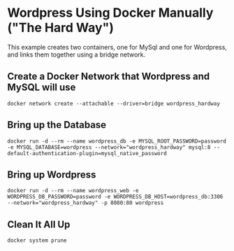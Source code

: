 # Wordpress Using Docker Manually ("The Hard Way")

This example creates two containers, one for MySql and one for Wordpress, and links them together using a bridge network.

## Create a Docker Network that Wordpress and MySQL will use

```shell
docker network create --attachable --driver=bridge wordpress_hardway
```

## Bring up the Database

```shell
docker run -d --rm --name wordpress_db -e MYSQL_ROOT_PASSWORD=password -e MYSQL_DATABASE=wordpress --network="wordpress_hardway" mysql:8 --default-authentication-plugin=mysql_native_password
```

## Bring up Wordpress

```shell
docker run -d --rm --name wordpress_web -e WORDPRESS_DB_PASSWORD=password -e WORDPRESS_DB_HOST=wordpress_db:3306 --network="wordpress_hardway" -p 8080:80 wordpress
```

## Clean It All Up

```shell
docker system prune
```
